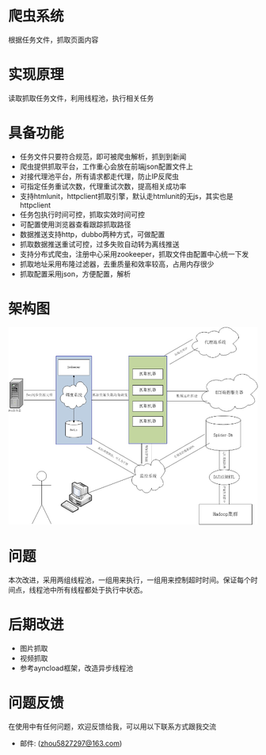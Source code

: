 # 爬虫系统
根据任务文件，抓取页面内容

# 实现原理
读取抓取任务文件，利用线程池，执行相关任务

# 具备功能
* 任务文件只要符合规范，即可被爬虫解析，抓到到新闻
* 爬虫提供抓取平台，工作重心会放在前端json配置文件上
* 对接代理池平台，所有请求都走代理，防止IP反爬虫
* 可指定任务重试次数，代理重试次数，提高相关成功率
* 支持htmlunit，httpclient抓取引擎，默认走htmlunit的无js，其实也是httpclient
* 任务包执行时间可控，抓取实效时间可控
* 可配置使用浏览器查看跟踪抓取路径
* 数据推送支持http，dubbo两种方式，可做配置
* 抓取数据推送重试可控，过多失败自动转为离线推送
* 支持分布式爬虫，注册中心采用zookeeper，抓取文件由配置中心统一下发
* 抓取地址采用布隆过滤器，去重质量和效率较高，占用内存很少
* 抓取配置采用json，方便配置，解析

# 架构图
![spider](spider.jpg)  

# 问题
本次改进，采用两组线程池，一组用来执行，一组用来控制超时时间。保证每个时间点，线程池中所有线程都处于执行中状态。


# 后期改进
* 图片抓取
* 视频抓取
* 参考ayncload框架，改造异步线程池


# 问题反馈
在使用中有任何问题，欢迎反馈给我，可以用以下联系方式跟我交流

* 邮件: (zhou5827297@163.com)
